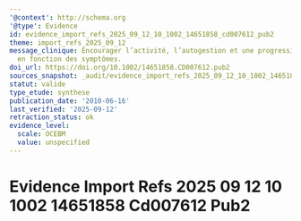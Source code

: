 ```yaml
---
'@context': http://schema.org
'@type': Evidence
id: evidence_import_refs_2025_09_12_10_1002_14651858_cd007612_pub2
theme: import_refs_2025_09_12
message_clinique: Encourager l’activité, l’autogestion et une progression graduée
  en fonction des symptômes.
doi_url: https://doi.org/10.1002/14651858.CD007612.pub2
sources_snapshot: _audit/evidence_import_refs_2025_09_12_10_1002_14651858_cd007612_pub2.json
statut: valide
type_etude: synthese
publication_date: '2010-06-16'
last_verified: '2025-09-12'
retraction_status: ok
evidence_level:
  scale: OCEBM
  value: unspecified
---
```

# Evidence Import Refs 2025 09 12 10 1002 14651858 Cd007612 Pub2

